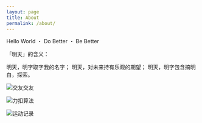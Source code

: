 ```yaml
---
layout: page
title: About
permalink: /about/
---
```


Hello World ・ Do Better ・ Be Better

「明天」的含义：

明天，明字取字我的名字；
明天，对未来持有乐观的期望；
明天，明字包含搞明白，探索。

![交友交友](https://raw.githubusercontent.com/x1a0min9/GitHubPoster/main/examples/github.svg?sanitize=true)

![力扣算法](https://raw.githubusercontent.com/x1a0min9/GitHubPoster/main/examples/leetcode.svg?sanitize=true)

![运动记录](https://raw.githubusercontent.com/x1a0min9/GitHubPoster/main/examples/notion.svg?sanitize=true)
